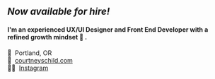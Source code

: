 ## _Now available for hire!_

#### I'm an experienced UX/UI Designer and Front End Developer with a refined growth mindset 🧠&nbsp;.

📍&nbsp;&nbsp;Portland, OR <br />
🔗&nbsp;&nbsp;[courtneyschild.com](https://www.courtneyschild.com/) <br />
🤳🏼&nbsp;&nbsp;[Instagram](https://www.instagram.com/courtschmort/)

<!--
**courtschmort/courtschmort** is a ✨ _special_ ✨ repository because its `README.md` (this file) appears on your GitHub profile.

Here are some ideas to get you started:

- 🔭 I’m currently working on ...
- 🌱 I’m currently learning ...
- 👯 I’m looking to collaborate on ...
- 🤔 I’m looking for help with ...
- 💬 Ask me about ...
- 📫 How to reach me: ...
- 😄 Pronouns: ...
- ⚡ Fun fact: ...
-->
